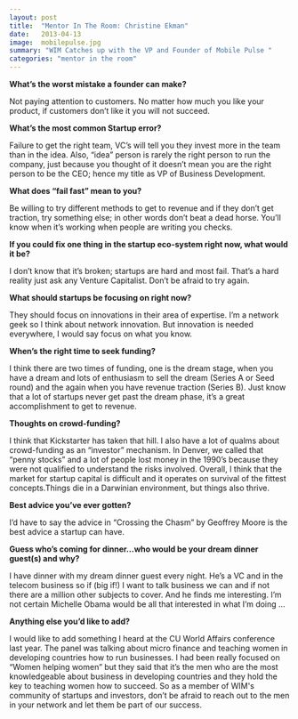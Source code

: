 ```yaml
---
layout: post
title:  "Mentor In The Room: Christine Ekman"
date:   2013-04-13
image:  mobilepulse.jpg
summary: "WIM Catches up with the VP and Founder of Mobile Pulse "
categories: "mentor in the room"
---
```


**What’s the worst mistake a founder can make?**

Not paying attention to customers. No matter how much you like your product, if customers don’t like it you will not succeed.


**What’s the most common Startup error?**

Failure to get the right team, VC’s will tell you they invest more in the team than in the idea.   Also,  “idea” person is rarely the right person to run the company, just because you thought of it doesn’t mean you are the right person to be the CEO; hence my title as VP of Business Development.


**What does “fail fast” mean to you?**

Be willing to try different methods to get to revenue and if they don’t get traction, try something else; in other words don’t beat a dead horse.  You’ll know when it’s working when people are writing you checks.


**If you could fix one thing in the startup eco-system right now, what would it be?**

I don’t know that it’s broken; startups are hard and most fail.  That’s a hard reality just ask any Venture Capitalist.  Don’t be afraid to try again.


**What should startups be focusing on right now?**

They should focus on innovations in their area of expertise.  I’m a network geek so I think about network innovation.  But innovation is needed everywhere, I would say focus on what you know.


**When’s the right time to seek funding?**

I think there are two times of funding, one is the dream stage, when you have a dream and lots of enthusiasm to sell the dream (Series A or Seed round) and the again when you have revenue traction (Series B).  Just know that a lot of startups never get past the dream phase, it’s a great accomplishment to get to revenue.


**Thoughts on crowd-funding?**

I think that Kickstarter has taken that hill.  I also have a lot of qualms about crowd-funding as an “investor” mechanism.  In Denver, we called that “penny stocks” and a lot of people lost money in the 1990’s because they were not qualified to understand the risks involved.  Overall, I think that the market for startup capital is difficult and it operates on survival of the fittest concepts.Things die in a Darwinian environment, but things also thrive.


**Best advice you’ve ever gotten?**

I’d have to say the advice in “Crossing the Chasm” by Geoffrey Moore is the best advice a startup can have.


**Guess who’s coming for dinner…who would be your dream dinner guest(s) and why?**

I have dinner with my dream dinner guest every night.  He’s a VC and in the telecom business so if (big if!) I want to talk business we can and if not there are a million other subjects to cover.  And he finds me interesting. I’m not certain Michelle Obama would be all that interested in what I’m doing …


**Anything else you’d like to add?**

I would like to add something I heard at the CU World Affairs conference last year.  The panel was talking about micro finance and teaching women in developing countries how to run businesses.  I had been really focused on “Women helping women” but they said that it’s the men who are the most knowledgeable about business in developing countries and they hold the key to teaching women how to succeed.  So as a member of WIM's community of startups and investors, don’t be afraid to reach out to the men in your network and let them be part of our success.

